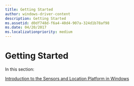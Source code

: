 ```yaml
---
title: Getting Started
author: windows-driver-content
description: Getting Started
ms.assetid: d0df748d-f6a4-40d4-907a-324d1b78af98
ms.date: 04/20/2017
ms.localizationpriority: medium
---
```


# Getting Started


In this section:

[Introduction to the Sensors and Location Platform in Windows](introduction-to-the-sensor-and-location-platform-in-windows.md)



 

 




